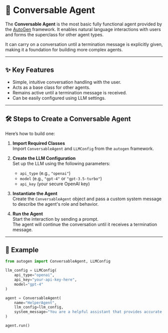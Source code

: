 # 🧠 Conversable Agent

The **Conversable Agent** is the most basic fully functional agent provided by the [AutoGen](https://github.com/microsoft/autogen) framework. It enables natural language interactions with users and forms the superclass for other agent types.

It can carry on a conversation until a termination message is explicitly given, making it a foundation for building more complex agents.

---

## ✨ Key Features

- Simple, intuitive conversation handling with the user.
- Acts as a base class for other agents.
- Remains active until a termination message is received.
- Can be easily configured using LLM settings.

---


## 🛠️ Steps to Create a Conversable Agent

Here’s how to build one:

1. **Import Required Classes**  
   Import `ConversableAgent` and `LLMConfig` from the `autogen` framework.

2. **Create the LLM Configuration**  
   Set up the LLM using the following parameters:
   - `api_type` (e.g., `"openai"`)
   - `model` (e.g., `"gpt-4"` or `"gpt-3.5-turbo"`)
   - `api_key` (your secure OpenAI key)

3. **Instantiate the Agent**  
   Create the `ConversableAgent` object and pass a custom system message to describe the agent's role and behavior.

4. **Run the Agent**  
   Start the interaction by sending a prompt.  
   The agent will continue the conversation until it receives a termination message.

---

## 🧪 Example

```python
from autogen import ConversableAgent, LLMConfig

llm_config = LLMConfig(
    api_type="openai",
    api_key="your-api-key-here",
    model="gpt-4"
)

agent = ConversableAgent(
    name="HelperAgent",
    llm_config=llm_config,
    system_message="You are a helpful assistant that provides accurate information."
)

agent.run()
